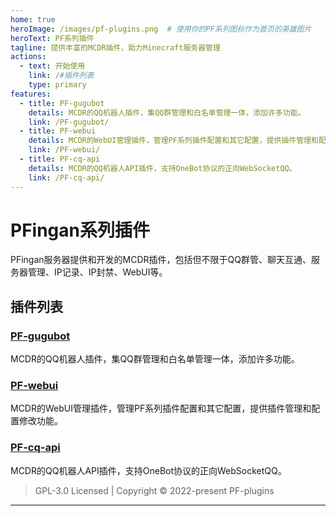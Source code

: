 ```yaml
---
home: true
heroImage: /images/pf-plugins.png  # 使用你的PF系列图标作为首页的英雄图片
heroText: PF系列插件
tagline: 提供丰富的MCDR插件，助力Minecraft服务器管理
actions:
  - text: 开始使用
    link: /#插件列表
    type: primary
features:
  - title: PF-gugubot
    details: MCDR的QQ机器人插件，集QQ群管理和白名单管理一体，添加许多功能。
    link: /PF-gugubot/
  - title: PF-webui
    details: MCDR的WebUI管理插件，管理PF系列插件配置和其它配置，提供插件管理和配置修改功能。
    link: /PF-webui/
  - title: PF-cq-api
    details: MCDR的QQ机器人API插件，支持OneBot协议的正向WebSocketQQ。
    link: /PF-cq-api/
---
```


# PFingan系列插件

PFingan服务器提供和开发的MCDR插件，包括但不限于QQ群管、聊天互通、服务器管理、IP记录、IP封禁、WebUI等。

## 插件列表

### [PF-gugubot](./PF-gugubot/)
MCDR的QQ机器人插件，集QQ群管理和白名单管理一体，添加许多功能。

### [PF-webui](./PF-webui/)
MCDR的WebUI管理插件，管理PF系列插件配置和其它配置，提供插件管理和配置修改功能。

### [PF-cq-api](./PF-cq-api/)
MCDR的QQ机器人API插件，支持OneBot协议的正向WebSocketQQ。

> GPL-3.0 Licensed | Copyright © 2022-present PF-plugins

---

